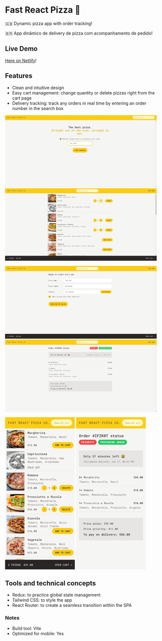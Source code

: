 # Fast React Pizza 🍕

🇬🇧 Dynamic pizza app with order tracking!

🇧🇷 App dinâmico de delivery de pizza com acompanhamento de pedido!

## Live Demo

[Here on Netlify](https://fast-react-pizza-tsm13.netlify.app/)!

## Features

- Clean and intuitive design
- Easy cart management: change quantity or delete pizzas right from the cart page
- Delivery tracking: track any orders in real time by entering an order number in the search box

<img src="https://github.com/tsm13/fast-react-pizza/blob/main/public/screenshots/dt01.jpg?raw=true" alt="screenshot" width="500"/> <img src="https://github.com/tsm13/fast-react-pizza/blob/main/public/screenshots/dt02.jpg?raw=true" alt="screenshot" width="500"/>

<img src="https://github.com/tsm13/fast-react-pizza/blob/main/public/screenshots/dt03.png?raw=true" alt="screenshot" width="500"/> <img src="https://github.com/tsm13/fast-react-pizza/blob/main/public/screenshots/dt04.png?raw=true" alt="screenshot" width="500"/>

<img src="https://github.com/tsm13/fast-react-pizza/blob/main/public/screenshots/mb01.png?raw=true" alt="screenshot" height="500"/> <img src="https://github.com/tsm13/fast-react-pizza/blob/main/public/screenshots/mb02.png?raw=true" alt="screenshot" height="500"/>

## Tools and technical concepts

- Redux: to practice global state management
- Tailwind CSS: to style the app
- React Router: to create a seamless transition within the SPA

### Notes

- Build tool: Vite
- Optimized for mobile: Yes
